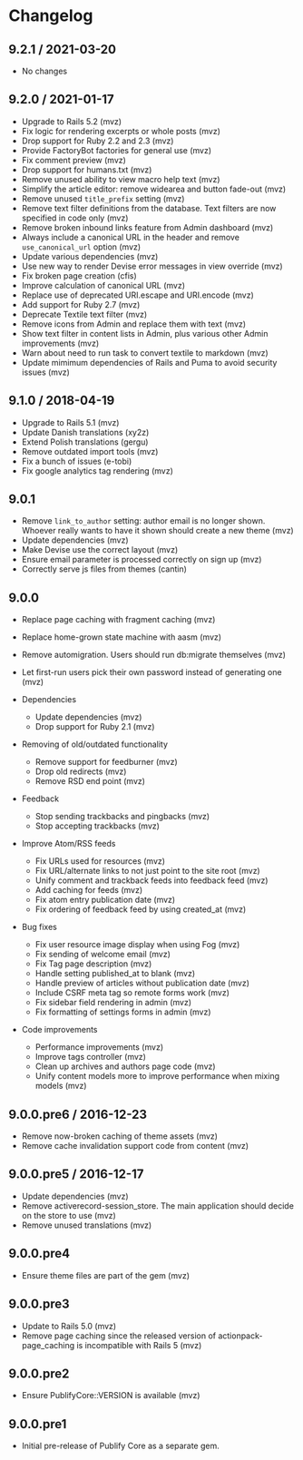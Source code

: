 # Changelog

## 9.2.1 / 2021-03-20

* No changes

## 9.2.0 / 2021-01-17

* Upgrade to Rails 5.2 (mvz)
* Fix logic for rendering excerpts or whole posts (mvz)
* Drop support for Ruby 2.2 and 2.3 (mvz)
* Provide FactoryBot factories for general use (mvz)
* Fix comment preview (mvz)
* Drop support for humans.txt (mvz)
* Remove unused ability to view macro help text (mvz)
* Simplify the article editor: remove widearea and button fade-out (mvz)
* Remove unused `title_prefix` setting (mvz)
* Remove text filter definitions from the database. Text filters are now
  specified in code only (mvz)
* Remove broken inbound links feature from Admin dashboard (mvz)
* Always include a canonical URL in the header and remove `use_canonical_url`
  option (mvz)
* Update various dependencies (mvz)
* Use new way to render Devise error messages in view override (mvz)
* Fix broken page creation (cfis)
* Improve calculation of canonical URL (mvz)
* Replace use of deprecated URI.escape and URI.encode (mvz)
* Add support for Ruby 2.7 (mvz)
* Deprecate Textile text filter (mvz)
* Remove icons from Admin and replace them with text (mvz)
* Show text filter in content lists in Admin, plus various other Admin
  improvements (mvz)
* Warn about need to run task to convert textile to markdown (mvz)
* Update mimimum dependencies of Rails and Puma to avoid security issues (mvz)

## 9.1.0 / 2018-04-19

* Upgrade to Rails 5.1 (mvz)
* Update Danish translations (xy2z)
* Extend Polish translations (gergu)
* Remove outdated import tools (mvz)
* Fix a bunch of issues (e-tobi)
* Fix google analytics tag rendering (mvz)

## 9.0.1

* Remove `link_to_author` setting: author email is no longer shown. Whoever
  really wants to have it shown should create a new theme (mvz)
* Update dependencies (mvz)
* Make Devise use the correct layout (mvz)
* Ensure email parameter is processed correctly on sign up (mvz)
* Correctly serve js files from themes (cantin)

## 9.0.0

* Replace page caching with fragment caching (mvz)
* Replace home-grown state machine with aasm (mvz)
* Remove automigration. Users should run db:migrate themselves (mvz)
* Let first-run users pick their own password instead of generating one (mvz)

* Dependencies
  - Update dependencies (mvz)
  - Drop support for Ruby 2.1 (mvz)

* Removing of old/outdated functionality
  - Remove support for feedburner (mvz)
  - Drop old redirects (mvz)
  - Remove RSD end point (mvz)

* Feedback
  - Stop sending trackbacks and pingbacks (mvz)
  - Stop accepting trackbacks (mvz)

* Improve Atom/RSS feeds
  - Fix URLs used for resources (mvz)
  - Fix URL/alternate links to not just point to the site root (mvz)
  - Unify comment and trackback feeds into feedback feed (mvz)
  - Add caching for feeds (mvz)
  - Fix atom entry publication date (mvz)
  - Fix ordering of feedback feed by using created_at (mvz)

* Bug fixes
  - Fix user resource image display when using Fog (mvz)
  - Fix sending of welcome email (mvz)
  - Fix Tag page description (mvz)
  - Handle setting published_at to blank (mvz)
  - Handle preview of articles without publication date (mvz)
  - Include CSRF meta tag so remote forms work (mvz)
  - Fix sidebar field rendering in admin (mvz)
  - Fix formatting of settings forms in admin (mvz)

* Code improvements
  - Performance improvements (mvz)
  - Improve tags controller (mvz)
  - Clean up archives and authors page code (mvz)
  - Unify content models more to improve performance when mixing models (mvz)

## 9.0.0.pre6 / 2016-12-23

* Remove now-broken caching of theme assets (mvz)
* Remove cache invalidation support code from content (mvz)

## 9.0.0.pre5 / 2016-12-17

* Update dependencies (mvz)
* Remove activerecord-session_store. The main application should decide on the
  store to use (mvz)
* Remove unused translations (mvz)

## 9.0.0.pre4

* Ensure theme files are part of the gem (mvz)

## 9.0.0.pre3

* Update to Rails 5.0 (mvz)
* Remove page caching since the released version of actionpack-page_caching is
  incompatible with Rails 5 (mvz)

## 9.0.0.pre2

* Ensure PublifyCore::VERSION is available (mvz)

## 9.0.0.pre1

* Initial pre-release of Publify Core as a separate gem.
